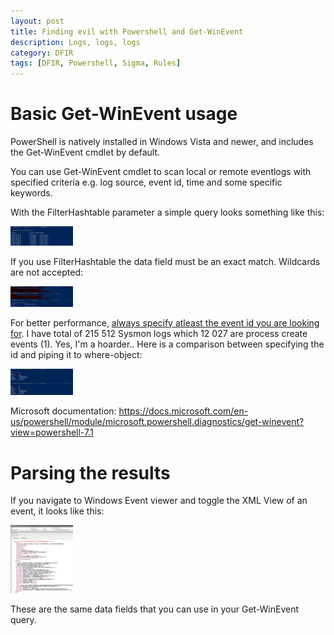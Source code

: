 ```yaml
---
layout: post
title: Finding evil with Powershell and Get-WinEvent
description: Logs, logs, logs
category: DFIR
tags: [DFIR, Powershell, Sigma, Rules]
---
```


# Basic Get-WinEvent usage

PowerShell is natively installed in Windows Vista and newer, and includes the Get-WinEvent cmdlet by default.

You can use Get-WinEvent cmdlet to scan local or remote eventlogs with specified criteria e.g. log source, event id, time and some specific keywords.

With the FilterHashtable parameter a simple query looks something like this:

<img src="https://raw.githubusercontent.com/dfirale/dfirale.github.io/master/assets/images/GetWinEvent/pic1.PNG" width="100"/>

If you use FilterHashtable the data field must be an exact match. Wildcards are not accepted:

<img src="https://raw.githubusercontent.com/dfirale/dfirale.github.io/master/assets/images/GetWinEvent/pic3.PNG" width="100"/>

For better performance, <u>always specify atleast the event id you are looking for</u>. I have total of 215 512 Sysmon logs which 12 027 are process create events (1). Yes, I'm a hoarder.. Here is a comparison between specifying the id and piping it to where-object:

<img src="https://raw.githubusercontent.com/dfirale/dfirale.github.io/master/assets/images/GetWinEvent/perf.png" width="100"/>

Microsoft documentation: https://docs.microsoft.com/en-us/powershell/module/microsoft.powershell.diagnostics/get-winevent?view=powershell-7.1

# Parsing the results

If you navigate to Windows Event viewer and toggle the XML View of an event, it looks like this:

<img src="https://raw.githubusercontent.com/dfirale/dfirale.github.io/master/assets/images/GetWinEvent/xmlview.png" width="100"/>

These are the same data fields that you can use in your Get-WinEvent query.